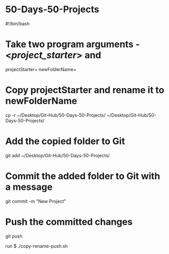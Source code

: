 # 50-Days-50-Projects

<!-- Notes for self:
git clone {url} - clones git repository onto working computer
git status - tells me whether files are tracked or untracked in repository
git add {folder or file name} - starts process of adding files to repository
git commit -m "{note}" - commits changes to project
git push - confirms changes into repository
 -->

#!/bin/bash

# Take two program arguments - <_project_starter_> and <newFolderName>

projectStarter=
newFolderName=

# Copy projectStarter and rename it to newFolderName

cp -r ~/Desktop/Git-Hub/50-Days-50-Projects/ ~/Desktop/Git-Hub/50-Days-50-Projects/

# Add the copied folder to Git

git add ~/Desktop/Git-Hub/50-Days-50-Projects/

# Commit the added folder to Git with a message

git commit -m "New Project"

# Push the committed changes

git push

run $ ./copy-rename-push.sh
